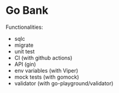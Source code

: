 # Go Bank

Functionalities:
- sqlc
- migrate
- unit test
- CI (with github actions)
- API (gin)
- env variables (with Viper)
- mock tests (with gomock)
- validator (with go-playground/validator)
